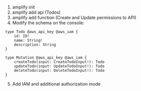 1. amplify init
2. amplify add api (Todos)
3. amplify add function (Create and Update permissions to API)
4. Modify the schema on the console:

```
type Todo @aws_api_key @aws_iam {
	id: ID!
	name: String!
	description: String
}

type Mutation @aws_api_key @aws_iam {
	createTodo(input: CreateTodoInput!): Todo
	updateTodo(input: UpdateTodoInput!): Todo
	deleteTodo(input: DeleteTodoInput!): Todo
}
```

5. Add IAM and additional authorization mode
